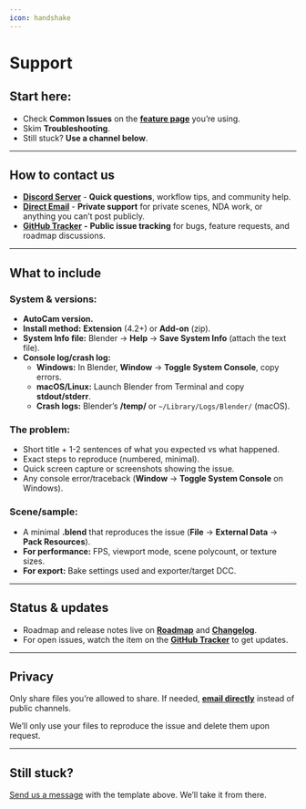 ```yaml
---
icon: handshake
---
```


# Support

## **Start here:**

* Check **Common Issues** on the [**feature page**](../learn/features/) you’re using.
* Skim **Troubleshooting**.
* Still stuck? **Use a channel below**.

***

## How to contact us

* [**Discord Server**](https://discord.gg/XHAAbvm) - **Quick questions**, workflow tips, and community help.
* [**Direct Email**](mailto:support@renderrides.com) - **Private support** for private scenes, NDA work, or anything you can’t post publicly.
* [**GitHub Tracker**](https://github.com/AgnivD/AutoCam-Tracker/issues/new/choose) **-** **Public issue tracking** for bugs, feature requests, and roadmap discussions.

***

## What to include

### **System & versions:**

* **AutoCam version.**
* **Install method:** **Extension** (4.2+) or **Add-on** (zip).
* **System Info file:** Blender → **Help** → **Save System Info** (attach the text file).
* **Console log/crash log:**
  * **Windows:** In Blender, **Window** → **Toggle System Console**, copy errors.
  * **macOS/Linux:** Launch Blender from Terminal and copy **stdout/stderr**.
  * **Crash logs:** Blender’s **/temp/** or `~/Library/Logs/Blender/` (macOS).

### **The problem:**

* Short title + 1-2 sentences of what you expected vs what happened.
* Exact steps to reproduce (numbered, minimal).
* Quick screen capture or screenshots showing the issue.
* Any console error/traceback (**Window** → **Toggle System Console** on Windows).

### **Scene/sample:**

* A minimal **.blend** that reproduces the issue (**File** → **External Data** → **Pack Resources**).
* **For performance:** FPS, viewport mode, scene polycount, or texture sizes.
* **For export:** Bake settings used and exporter/target DCC.

***

## Status & updates

* Roadmap and release notes live on [**Roadmap**](../updates/roadmap.md) and [**Changelog**](../updates/changelog.md).
* For open issues, watch the item on the [**GitHub Tracker**](https://github.com/AgnivD/AutoCam-Tracker) to get updates.

***

## Privacy

Only share files you’re allowed to share. If needed, [**email directly**](mailto:support@renderrides.com) instead of public channels.

We’ll only use your files to reproduce the issue and delete them upon request.

***

## **Still stuck?**

[Send us a message](mailto:support@renderrides.com) with the template above. We’ll take it from there.

&#x20;&#x20;
